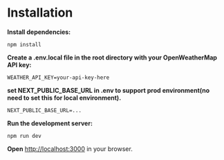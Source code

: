 # Installation

**Install dependencies:** 

    npm install

**Create a .env.local file in the root directory with your OpenWeatherMap API key:**
```
WEATHER_API_KEY=your-api-key-here
```

**set NEXT_PUBLIC_BASE_URL in .env to support prod environment(no need to set this for local environment).**

```
NEXT_PUBLIC_BASE_URL=...
```

**Run the development server:**

`npm run dev`


**Open** [http://localhost:3000](http://localhost:3000) in your browser.
